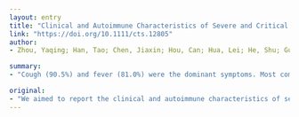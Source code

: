 ```yaml
---
layout: entry
title: "Clinical and Autoimmune Characteristics of Severe and Critical Cases with COVID-19"
link: "https://doi.org/10.1111/cts.12805"
author:
- Zhou, Yaqing; Han, Tao; Chen, Jiaxin; Hou, Can; Hua, Lei; He, Shu; Guo, Yi; Zhang, Sheng; Wang, Yanjun; Yuan, Jinxia; Zhao, Chenhui; Zhang, Jing; Jia, Qiaowei; Zuo, Xiangrong; Li, Jinhai; Wang, Liansheng; Cao, Quan; Jia, Enzhi

summary:
- "Cough (90.5%) and fever (81.0%) were the dominant symptoms. Most common characteristics on chest CT were ground-glass opacity (100%) and bilateral patchy shadowing (76.2%) The most common findings were lymphocytopenia (85.7%), elevated levels of C-reactive protein (94.7%) The prevalence of anti-52 kDa SSA/Ro antibody and antinuclear antibody in the cases was 20%, 25% and 50% respectively. A total of 21 patients had laboratory-confirmed severe cases) were dominant symptoms, and most of them (76."

original:
- "We aimed to report the clinical and autoimmune characteristics of severe and critical novel coronavirus pneumonia caused by SARS-CoV-2. The clinical, autoimmune, and laboratory characteristics of 21 patients who had laboratory-confirmed severe and critical cases of COVID-19 from the intensive care unit (ICU) ward of the Huangshi Central Hospital, Hubei Province, China were investigated. A total of 21 patients (13 males and eight females) including eight (38.1%) severe cases and 13 (61.9%) critical cases were enrolled. Cough (90.5%) and fever (81.0%) were the dominant symptoms, and most of them (76.2%) had at least one coexisting disorder on admission. The most common characteristics on chest CT were ground-glass opacity (100%) and bilateral patchy shadowing (76.2%). The most common findings on laboratory measurements were lymphocytopenia (85.7%), elevated levels of C-reactive protein (94.7%), and Interleukin-6 (89.5%). The prevalence of anti-52 kDa SSA/Ro antibody, anti-60 kDa SSA/Ro antibody and antinuclear antibody in the cases was 20%, 25% and 50% respectively. In the present work, we retrospectively analyzed the clinical and laboratory data from 21 severe and critical cases with COVID-19. Autoimmune phenomena exist in COVID-19 subjects, and the results provide the rationale for a strategy of prevention of dysfunction of immune and optimal immunosuppressive therapy in the future."
---
```


